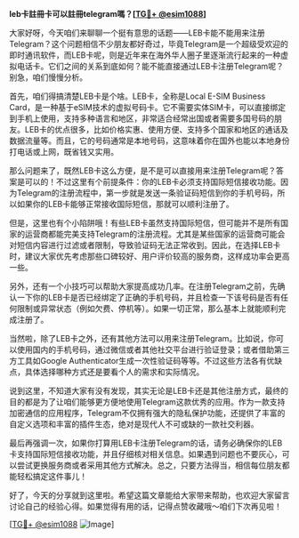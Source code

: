 **leb卡註冊卡可以註冊telegram嗎？[[TG💪+ @esim1088](https://t.me/s/esim1088)]**

大家好呀，今天咱们来聊聊一个挺有意思的话题——LEB卡能不能用来注册Telegram？这个问题相信不少朋友都好奇过，毕竟Telegram是一个超级受欢迎的即时通讯软件，而LEB卡呢，则是近年来在海外华人圈子里逐渐流行起来的一种虚拟电话卡。它们之间的关系到底如何？能不能直接通过LEB卡注册Telegram呢？别急，咱们慢慢分析。

首先，咱们得搞清楚LEB卡是个啥。LEB卡，全称是Local E-SIM Business Card，是一种基于eSIM技术的虚拟号码卡。它不需要实体SIM卡，可以直接绑定到手机上使用，支持多种语言和地区，非常适合经常出国或者需要多国号码的朋友。LEB卡的优点很多，比如价格实惠、使用方便、支持多个国家和地区的通话及数据流量等。而且，它的号码通常是本地号码，这意味着你在国外也能以本地身份打电话或上网，既省钱又实用。

那么问题来了，既然LEB卡这么方便，是不是可以直接用来注册Telegram呢？答案是可以的！不过这里有个前提条件：你的LEB卡必须支持国际短信接收功能。因为Telegram的注册流程中，第一步就是发送一条验证码短信到你的手机号码，所以如果你的LEB卡能够正常接收国际短信，那就可以顺利注册了。

但是，这里也有个小陷阱哦！有些LEB卡虽然支持国际短信，但可能并不是所有国家的运营商都能完美支持Telegram的注册流程。尤其是某些国家的运营商可能会对短信内容进行过滤或者限制，导致验证码无法正常收到。因此，在选择LEB卡时，建议大家优先考虑那些口碑较好、用户评价较高的服务商，这样成功率会更高一些。

另外，还有一个小技巧可以帮助大家提高成功几率。在注册Telegram之前，先确认一下你的LEB卡是否已经绑定了正确的手机号码，并且检查一下该号码是否有任何限制或异常状态（例如欠费、停机等）。如果一切正常，那么基本上就能顺利完成注册了。

当然啦，除了LEB卡之外，还有其他方法可以用来注册Telegram。比如说，你可以使用国内的手机号码，通过微信或者其他社交平台进行验证登录；或者借助第三方工具如Google Authenticator生成一次性验证码等等。不过这些方法各有优缺点，具体选择哪种方式还是要看个人的需求和实际情况。

说到这里，不知道大家有没有发现，其实无论是LEB卡还是其他注册方式，最终的目的都是为了让咱们能够更方便地使用Telegram这款优秀的应用。作为一款支持加密通信的应用程序，Telegram不仅拥有强大的隐私保护功能，还提供了丰富的自定义选项和丰富的插件生态，绝对是现代人不可或缺的一款社交利器。

最后再强调一次，如果你打算用LEB卡注册Telegram的话，请务必确保你的LEB卡支持国际短信接收功能，并且仔细核对相关信息。如果遇到问题也不要灰心，可以尝试更换服务商或者采用其他方式解决。总之，只要方法得当，相信每位朋友都能轻松搞定这件事儿！

好了，今天的分享就到这里啦。希望这篇文章能给大家带来帮助，也欢迎大家留言讨论自己的经验心得。如果觉得有用的话，记得点赞收藏哦～咱们下次再见啦！

[[TG💪+ @esim1088](https://t.me/s/esim1088) ![Image](https://i.postimg.cc/4NQfJmqS/Snipaste-2025-05-13-00-14-12.png)]